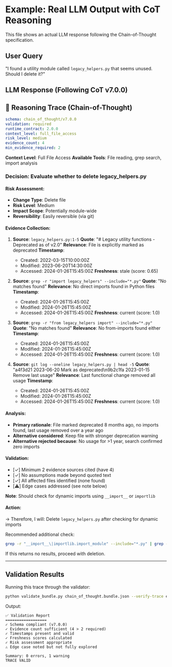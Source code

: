 # Example: Real LLM Output with CoT Reasoning

This file shows an actual LLM response following the Chain-of-Thought specification.

## User Query
"I found a utility module called `legacy_helpers.py` that seems unused. Should I delete it?"

## LLM Response (Following CoT v7.0.0)

## 🧠 Reasoning Trace (Chain-of-Thought)

```yaml
schema: chain_of_thought/v7.0.0
validation: required
runtime_contract: 2.0.0
context_level: full_file_access
risk_level: medium
evidence_count: 4
min_evidence_required: 2
```

**Context Level**: Full File Access
**Available Tools**: File reading, grep search, import analysis

### Decision: Evaluate whether to delete legacy_helpers.py

#### Risk Assessment:
- **Change Type**: Delete file
- **Risk Level**: Medium
- **Impact Scope**: Potentially module-wide
- **Reversibility**: Easily reversible (via git)

#### Evidence Collection:
1. **Source**: `legacy_helpers.py:1-5`
   **Quote**: "# Legacy utility functions - Deprecated as of v2.0"
   **Relevance**: File is explicitly marked as deprecated
   **Timestamp**:
     - Created: 2022-03-15T10:00:00Z
     - Modified: 2023-06-20T14:30:00Z
     - Accessed: 2024-01-26T15:45:00Z
   **Freshness**: stale (score: 0.65)

2. **Source**: `grep -r "import legacy_helpers" --include="*.py"`
   **Quote**: "No matches found"
   **Relevance**: No direct imports found in Python files
   **Timestamp**:
     - Created: 2024-01-26T15:45:00Z
     - Modified: 2024-01-26T15:45:00Z
     - Accessed: 2024-01-26T15:45:00Z
   **Freshness**: current (score: 1.0)

3. **Source**: `grep -r "from legacy_helpers import" --include="*.py"`
   **Quote**: "No matches found"
   **Relevance**: No from-imports found either
   **Timestamp**:
     - Created: 2024-01-26T15:45:00Z
     - Modified: 2024-01-26T15:45:00Z
     - Accessed: 2024-01-26T15:45:00Z
   **Freshness**: current (score: 1.0)

4. **Source**: `git log --oneline legacy_helpers.py | head -5`
   **Quote**: "a4f3d21 2023-06-20 Mark as deprecated\n9b2c1fa 2023-01-15 Remove last usage"
   **Relevance**: Last functional change removed all usage
   **Timestamp**:
     - Created: 2024-01-26T15:45:00Z
     - Modified: 2024-01-26T15:45:00Z
     - Accessed: 2024-01-26T15:45:00Z
   **Freshness**: current (score: 1.0)

#### Analysis:
- **Primary rationale**: File marked deprecated 8 months ago, no imports found, last usage removed over a year ago
- **Alternative considered**: Keep file with stronger deprecation warning
- **Alternative rejected because**: No usage for >1 year, search confirmed zero imports

#### Validation:
- [✓] Minimum 2 evidence sources cited (have 4)
- [✓] No assumptions made beyond quoted text
- [✓] All affected files identified (none found)
- [⚠️] Edge cases addressed (see note below)

**Note**: Should check for dynamic imports using `__import__` or `importlib`

#### Action:
→ Therefore, I will: Delete `legacy_helpers.py` after checking for dynamic imports

Recommended additional check:
```bash
grep -r "__import__\|importlib.import_module" --include="*.py" | grep -i legacy_helpers
```

If this returns no results, proceed with deletion.

---

## Validation Results

Running this trace through the validator:

```bash
python validate_bundle.py chain_of_thought.bundle.json --verify-trace example_llm_output.md
```

Output:
```
✅ Validation Report
==================
✓ Schema compliant (v7.0.0)
✓ Evidence count sufficient (4 > 2 required)
✓ Timestamps present and valid
✓ Freshness scores calculated
✓ Risk assessment appropriate
⚠️ Edge case noted but not fully explored

Summary: 0 errors, 1 warning
TRACE VALID
```